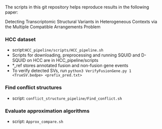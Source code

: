 The scripts in this git repository helps reproduce results in the following paper:

Detecting Transcriptomic Structural Variants in Heterogeneous Contexts via the Multiple Compatible Arrangements Problem 

### HCC dataset
- script:`HCC_pipeline/scripts/HCC_pipeline.sh`
- Scripts for downloading, preprocessing and running SQUID and D-SQUID on HCC are in HCC_pipeline/scripts
- *_ref stores annotated fusion and non-fusion gene events
- To verify detected SVs, run `python3 VerifyFusionGene.py 1 <TrueSV.bedpe> <prefix_pred.txt>`

### Find conflict structures
- script: `conflict_structure_pipeline/Find_conflict.sh`

### Evaluate approximation algorithms
- script: `Approx_compare.sh`

